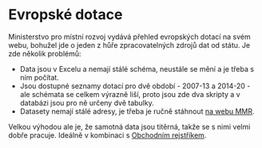 # Evropské dotace

Ministerstvo pro místní rozvoj vydává přehled evropských dotací na svém webu, bohužel jde o jeden z hůře zpracovatelných zdrojů dat od státu. Je zde několik problémů:

- Data jsou v Excelu a nemají stálé schéma, neustále se mění a je třeba s ním počítat.
- Jsou dostupné seznamy dotací pro dvě období - 2007-13 a 2014-20 - ale schémata se celkem výrazně liší, proto jsou zde dva skripty a v databázi jsou pro ně určeny dvě tabulky.
- Datasety nemají stálé adresy, je třeba je ručně stáhnout [na webu MMR](https://dotaceeu.cz/cs/Statistiky-a-analyzy/Seznamy-prijemcu).

Velkou výhodou ale je, že samotná data jsou titěrná, takže se s nimi velmi dobře pracuje. Ideálně v kombinaci s [Obchodním rejstříkem](data/ares).
